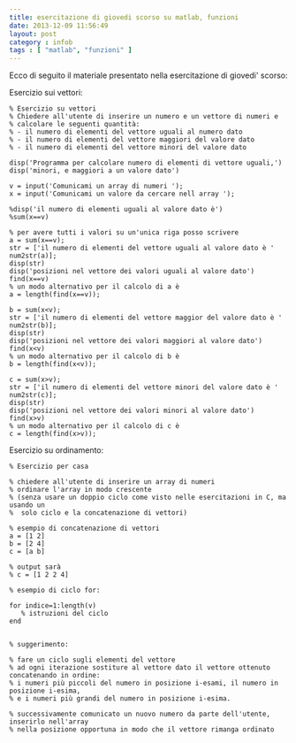```yaml
---
title: esercitazione di giovedi scorso su matlab, funzioni
date: 2013-12-09 11:56:49 
layout: post
category : infob 
tags : [ "matlab", "funzioni" ] 
---
```



Ecco di seguito il materiale presentato nella esercitazione di giovedi' scorso:

Esercizio sui vettori:

    % Esercizio su vettori
    % Chiedere all'utente di inserire un numero e un vettore di numeri e 
    % calcolare le seguenti quantità:
    % - il numero di elementi del vettore uguali al numero dato
    % - il numero di elementi del vettore maggiori del valore dato
    % - il numero di elementi del vettore minori del valore dato

    disp('Programma per calcolare numero di elementi di vettore uguali,')
    disp('minori, e maggiori a un valore dato')

    v = input('Comunicami un array di numeri ');
    x = input('Comunicami un valore da cercare nell array ');

    %disp('il numero di elementi uguali al valore dato è')
    %sum(x==v)

    % per avere tutti i valori su un'unica riga posso scrivere
    a = sum(x==v);
    str = ['il numero di elementi del vettore uguali al valore dato è ' num2str(a)];
    disp(str)
    disp('posizioni nel vettore dei valori uguali al valore dato')
    find(x==v)
    % un modo alternativo per il calcolo di a è
    a = length(find(x==v));

    b = sum(x<v);
    str = ['il numero di elementi del vettore maggior del valore dato è ' num2str(b)];
    disp(str)
    disp('posizioni nel vettore dei valori maggiori al valore dato')
    find(x<v)
    % un modo alternativo per il calcolo di b è
    b = length(find(x<v));

    c = sum(x>v);
    str = ['il numero di elementi del vettore minori del valore dato è ' num2str(c)];
    disp(str)
    disp('posizioni nel vettore dei valori minori al valore dato')
    find(x>v)
    % un modo alternativo per il calcolo di c è
    c = length(find(x>v));

Esercizio su ordinamento:

    % Esercizio per casa

    % chiedere all'utente di inserire un array di numeri
    % ordinare l'array in modo crescente
    % (senza usare un doppio ciclo come visto nelle esercitazioni in C, ma usando un 
    %  solo ciclo e la concatenazione di vettori)

    % esempio di concatenazione di vettori
    a = [1 2]
    b = [2 4]
    c = [a b]

    % output sarà 
    % c = [1 2 2 4]

    % esempio di ciclo for:

    for indice=1:length(v)
       % istruzioni del ciclo
    end


    % suggerimento: 

    % fare un ciclo sugli elementi del vettore
    % ad ogni iterazione sostiture al vettore dato il vettore ottenuto concatenando in ordine:
    % i numeri più piccoli del numero in posizione i-esami, il numero in posizione i-esima,
    % e i numeri più grandi del numero in posizione i-esima.

    % successivamente comunicato un nuovo numero da parte dell'utente, inserirlo nell'array
    % nella posizione opportuna in modo che il vettore rimanga ordinato 



 
